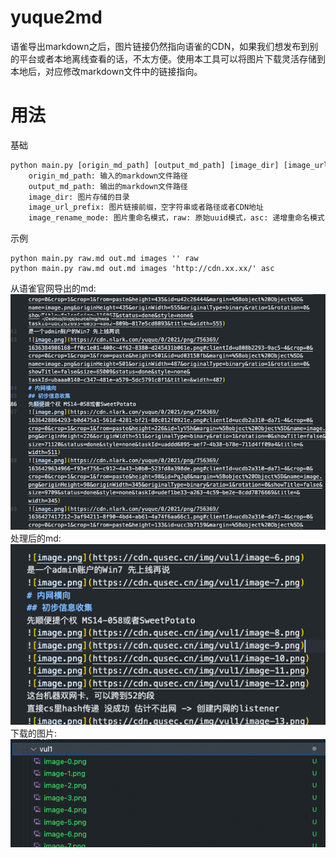 # yuque2md
语雀导出markdown之后，图片链接仍然指向语雀的CDN，如果我们想发布到别的平台或者本地离线查看的话，不太方便。使用本工具可以将图片下载灵活存储到本地后，对应修改markdown文件中的链接指向。

# 用法
基础
```python
python main.py [origin_md_path] [output_md_path] [image_dir] [image_url_prefix] [image_rename_mode]
    origin_md_path: 输入的markdown文件路径
    output_md_path: 输出的markdown文件路径
    image_dir: 图片存储的目录
    image_url_prefix: 图片链接前缀，空字符串或者路径或者CDN地址
    image_rename_mode: 图片重命名模式，raw: 原始uuid模式，asc: 递增重命名模式
```
示例
```
python main.py raw.md out.md images '' raw
python main.py raw.md out.md images 'http://cdn.xx.xx/' asc
```
从语雀官网导出的md:
![image](static/raw.png)
处理后的md:
![image](static/output.png)
下载的图片:
![image](static/download.png)